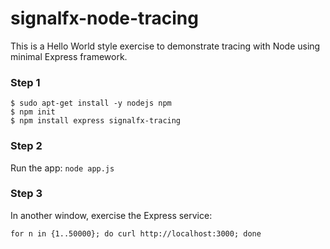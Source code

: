 # signalfx-node-tracing

This is a Hello World style exercise to demonstrate tracing with Node using minimal Express framework.

### Step 1

```
$ sudo apt-get install -y nodejs npm
$ npm init
$ npm install express signalfx-tracing
```

### Step 2

Run the app: ```node app.js```

### Step 3

In another window, exercise the Express service:

```for n in {1..50000}; do curl http://localhost:3000; done```
